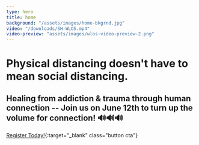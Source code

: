 ```yaml
---
type: hero
title: home
background: "/assets/images/home-bkgrnd.jpg"
video: "/downloads/SH-WLOS.mp4"
video-preview: "assets/images/wlos-video-preview-2.png"
---
```


# <span class="emphasized-header">Physical distancing doesn't have to mean social distancing.</span>

## Healing from addiction & trauma through human connection -- Join us on June 12th to turn up the volume for connection! 🔊🔊🔊

[Register Today!](https://www.eventbrite.com/e/we-are-the-medicine-an-online-festival-for-human-connection-tickets-105246045756){:target="_blank" class="button cta"}
